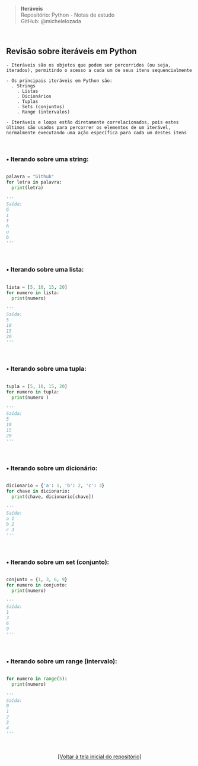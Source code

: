> **Iteráveis**  
> Repositório: Python - Notas de estudo     
> GitHub: @michelelozada
&nbsp;
     
&nbsp;  
## Revisão sobre iteráveis em Python
```
- Iteráveis são os objetos que podem ser percorridos (ou seja, iterados), permitindo o acesso a cada um de seus itens sequencialmente

- Os principais iteráveis em Python são:
  . Strings
	. Listas 
	. Dicionários
	. Tuplas
	. Sets (conjuntos)
	. Range (intervalos)
	
- Iteráveis e loops estão diretamente correlacionados, pois estes últimos são usados para percorrer os elementos de um iterável, normalmente executando uma ação específica para cada um destes itens
```

&nbsp;  

### • Iterando sobre uma string: 
```py

palavra = "Github"
for letra in palavra:
  print(letra)
	
'''
Saída:
G
i
t
h
u
b
'''
```

&nbsp;  

### • Iterando sobre uma lista: 
```py

lista = [5, 10, 15, 20]
for numero in lista:
  print(numero)

'''
Saída:
5
10
15
20	
'''
```	

&nbsp;  

### • Iterando sobre uma tupla: 
```py

tupla = [5, 10, 15, 20]
for numero in tupla:
  print(numero )

'''
Saída:
5
10
15
20	
'''
```		

&nbsp;  

### • Iterando sobre um dicionário: 
```py

dicionario = {'a': 1, 'b': 2, 'c': 3}
for chave in dicionario:
  print(chave, dicionario[chave])
	
'''
Saída:
a 1
b 2
c 3
'''
```		

&nbsp;  

### • Iterando sobre um set (conjunto): 
```py

conjunto = {1, 3, 6, 9}
for numero in conjunto:
  print(numero)  

'''
Saída:
1
3
6
9
'''
```		

&nbsp;  

### • Iterando sobre um range (intervalo): 
```py

for numero in range(5):
  print(numero)

'''
Saída:
0
1
2
3
4
'''
```		

&nbsp;

<div align="center">
<a href="https://github.com/michelelozada/Python-Study-Notes">[Voltar à tela inicial do repositório]</a>
</div>